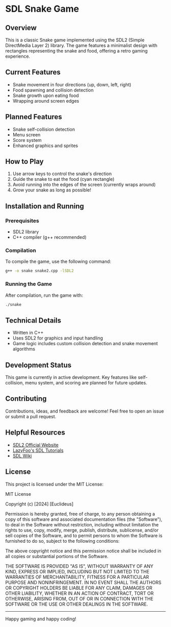 # SDL Snake Game

## Overview
This is a classic Snake game implemented using the SDL2 (Simple DirectMedia Layer 2) library. The game features a minimalist design with rectangles representing the snake and food, offering a retro gaming experience.

## Current Features
- Snake movement in four directions (up, down, left, right)
- Food spawning and collision detection
- Snake growth upon eating food
- Wrapping around screen edges

## Planned Features
- Snake self-collision detection
- Menu screen
- Score system
- Enhanced graphics and sprites

## How to Play
1. Use arrow keys to control the snake's direction
2. Guide the snake to eat the food (cyan rectangle)
3. Avoid running into the edges of the screen (currently wraps around)
4. Grow your snake as long as possible!

## Installation and Running

### Prerequisites
- SDL2 library
- C++ compiler (g++ recommended)

### Compilation
To compile the game, use the following command:

```bash
g++ -o snake snake2.cpp -lSDL2
```

### Running the Game
After compilation, run the game with:

```bash
./snake
```

## Technical Details
- Written in C++
- Uses SDL2 for graphics and input handling
- Game logic includes custom collision detection and snake movement algorithms

## Development Status
This game is currently in active development. Key features like self-collision, menu system, and scoring are planned for future updates.

## Contributing
Contributions, ideas, and feedback are welcome! Feel free to open an issue or submit a pull request.

## Helpful Resources
- [SDL2 Official Website](https://www.libsdl.org/)
- [LazyFoo's SDL Tutorials](https://lazyfoo.net/tutorials/SDL/)
- [SDL Wiki](https://wiki.libsdl.org/)

## License
This project is licensed under the MIT License:

MIT License

Copyright (c) [2024] [Euclideus]

Permission is hereby granted, free of charge, to any person obtaining a copy
of this software and associated documentation files (the "Software"), to deal
in the Software without restriction, including without limitation the rights
to use, copy, modify, merge, publish, distribute, sublicense, and/or sell
copies of the Software, and to permit persons to whom the Software is
furnished to do so, subject to the following conditions:

The above copyright notice and this permission notice shall be included in all
copies or substantial portions of the Software.

THE SOFTWARE IS PROVIDED "AS IS", WITHOUT WARRANTY OF ANY KIND, EXPRESS OR
IMPLIED, INCLUDING BUT NOT LIMITED TO THE WARRANTIES OF MERCHANTABILITY,
FITNESS FOR A PARTICULAR PURPOSE AND NONINFRINGEMENT. IN NO EVENT SHALL THE
AUTHORS OR COPYRIGHT HOLDERS BE LIABLE FOR ANY CLAIM, DAMAGES OR OTHER
LIABILITY, WHETHER IN AN ACTION OF CONTRACT, TORT OR OTHERWISE, ARISING FROM,
OUT OF OR IN CONNECTION WITH THE SOFTWARE OR THE USE OR OTHER DEALINGS IN THE
SOFTWARE.

---

Happy gaming and happy coding!
